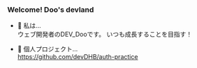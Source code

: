 ### Welcome! Doo's devland


- 💬 私は...<br/>
 ウェブ開発者のDEV_Dooです。 いつも成長することを目指す！

- 📝 個人プロジェクト...<br/>
  https://github.com/devDHB/auth-practice
